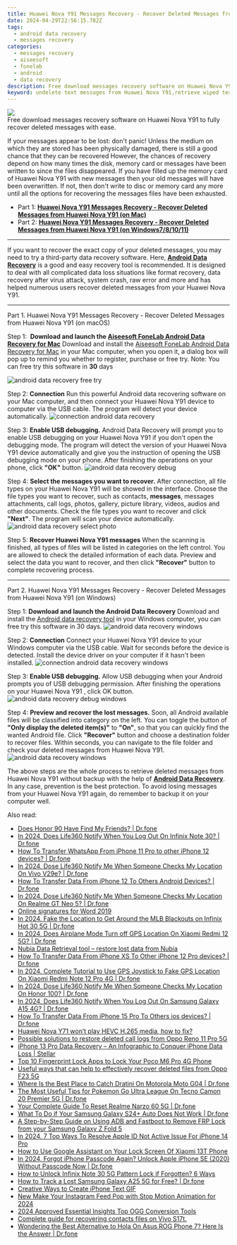 ```yaml
---
title: Huawei Nova Y91 Messages Recovery - Recover Deleted Messages from Huawei Nova Y91
date: 2024-04-29T22:56:15.782Z
tags: 
  - android data recovery
  - messages recovery
categories: 
  - messages recovery
  - aiseesoft
  - fonelab
  - android
  - data recovery
description: Free download messages recovery software on Huawei Nova Y91 to fully recover deleted messages with ease.
keyword: undelete text messages from Huawei Nova Y91,retrieve wiped text messages Huawei Nova Y91,Huawei Nova Y91 messages retrieval,Recover deleted text messages,Unerase messages from Huawei Nova Y91,undelete messages from Huawei Nova Y91,recover deleted messages 2018 for Huawei Nova Y91,how to restore your files from Huawei Nova Y91,restore messages when deleted in Huawei Nova Y91,Huawei Nova Y91 messages disappeared,lost all messages in Huawei Nova Y91 again,extract data from water damaged phone Huawei Nova Y91
---
```


<img src="https://img0mobiles.techidaily.com/images/best-assets/devices/huawei/huawei-nova-y91/2.jpg" class="atpl-imgstyle"  />

<div class="atpl-content atpl-for-fonelab-android recover-messages">

<div class="atpl-post-description-part-1">
Free download messages recovery software on Huawei Nova Y91 to fully recover deleted messages with ease.
</div>




<div class="atpl-post-description-part-2">
<div class="tpl-content-sub-paragraph-normal">
  <p>
    If your messages appear to be lost: don't panic! Unless the medium on which they are stored has been physically damaged, there is still a good chance that they can be recovered However, the chances of recovery depend on how many times the disk, memory card or messages have been written to since the files disappeared. If you have filled up the memory card of Huawei Nova Y91 with new messages then your old messages will have been overwritten. If not, then don't write to disc or memory card any more until all the options for recovering the messages files have been exhausted.
  </p>
</div>
</div>

<ul>
  <li>Part 1: <strong><a href="#p1">Huawei Nova Y91 Messages Recovery - Recover Deleted Messages from Huawei Nova Y91 (on Mac)</a></strong></li>
  <li>Part 2: <strong><a href="#p2">Huawei Nova Y91 Messages Recovery - Recover Deleted Messages from Huawei Nova Y91 (on Windows7/8/10/11)</a></strong></li>
</ul>

<hr>
<div class="atpl-post-description-part-3">
<div class="tpl-content-sub-paragraph-normal">
  <p>
    If you want to recover the exact copy of your deleted messages, you may need to try a third-party data recovery software. Here, <a href="https://tools.techidaily.com/aiseesoft-android-data-recovery/" ><strong>Android Data Recovery</strong></a> is a good and easy recovery tool is recommended. It is designed to deal with all complicated data loss situations like format recovery, data recovery after virus attack, system crash, raw error and more and has helped numerous users recover deleted messages from your Huawei Nova Y91.
  </p>
</div>
</div>


<!-- Part 1 -->
<a id="p1" name="p1" ></a><hr>

<div>
  <span class="atpl-step-part-style">Part 1. Huawei Nova Y91 Messages Recovery - Recover Deleted Messages from Huawei Nova Y91 (on macOS)</span>
</div>  

<span class="atpl-stepstyle-a"><span>Step 1: </span></span> <strong>Download and launch the <a href="https://tools.techidaily.com/aiseesoft-android-data-recovery-for-mac/" >Aiseesoft FoneLab Android Data Recovery for Mac</a></strong>
Download and install the <a href="https://tools.techidaily.com/aiseesoft-android-data-recovery-for-mac/" >Aiseesoft FoneLab Android Data Recovery for Mac</a> in your Mac computer, when you open it, a dialog box will pop up to remind you whether to register, purchase or free try.
Note: You can free try this software in <strong>30</strong> days

<img src="https://tools.techidaily.com/images/apps/aiseesoft/android-data-recovery/mac-free-try.png" class="atpl-imgstyle" alt="android data recovery free try" />

<span class="atpl-stepstyle-a"><span>Step 2: </span></span> <strong>Connection</strong>
Run this powerful Android data recovering software on your Mac computer, and then connect your Huawei Nova Y91 device to computer via the USB cable. The program will detect your device automatically.
<img src="https://tools.techidaily.com/images/apps/aiseesoft/android-data-recovery/mac-connection-interface.jpg" class="atpl-imgstyle" alt="connection android data recovery" />

<span class="atpl-stepstyle-a"><span>Step 3: </span></span> <strong>Enable USB debugging.</strong>
Android Data Recovery will prompt you to enable USB debugging on your Huawei Nova Y91  if you don't open the debugging mode. The program will detect the version of your Huawei Nova Y91 device automatically and give you the instruction of opening the USB debugging mode on your phone. After finishing the operations on your phone, click <strong>"OK"</strong> button.
<img src="https://tools.techidaily.com/images/apps/aiseesoft/android-data-recovery/mac-android-usb-debug.jpg"  class="atpl-imgstyle" alt="android data recovery debug" />

<span class="atpl-stepstyle-a"><span>Step 4: </span></span> <strong>Select the messages you want to recover.</strong>
After connection, all file types on your Huawei Nova Y91 will be showed in the interface. Choose the file types you want to recover, such as contacts, <strong>messages</strong>, messages attachments, call logs, photos, gallery, picture library, videos, audios and other documents. Check the file types you want to recover and click  <b>"Next"</b>. The program will scan your device automatically.
<img src="https://tools.techidaily.com/images/apps/aiseesoft/android-data-recovery/mac-choose-type-messages.jpg" class="atpl-imgstyle" alt="android data recovery select photo" />

<span class="atpl-stepstyle-a"><span>Step 5: </span></span> <strong>Recover Huawei Nova Y91 messages</strong>
When the scanning is finished, all types of files will be listed in categories on the left control. You are allowed to check the detailed information of each data. Preview and select the data you want to recover, and then click <b>"Recover"</b> button to complete recovering process.

<a id="p2" name="p2"></a><hr>

<div class="atpl-step-part-style">Part 2. Huawei Nova Y91 Messages Recovery - Recover Deleted Messages from Huawei Nova Y91 (on Windows)</div>

<span class="atpl-stepstyle-a"><span>Step 1: </span></span> <strong>Download and launch the Android Data Recovery</strong>
Download and install the <a href="https://tools.techidaily.com/aiseesoft-android-data-recovery-for-win/" >Android data recovery tool</a> in your Windows computer, you can free try this software in 30 days.
<img src="https://tools.techidaily.com/images/apps/aiseesoft/android-data-recovery/win-start-interface.png"  class="atpl-imgstyle" alt="android data recovery windows" />

<span class="atpl-stepstyle-a"><span>Step 2: </span></span> <strong>Connection</strong>
Connect your Huawei Nova Y91 device to your Windows computer via the USB cable. Wait for seconds before the device is detected. Install the device driver on your computer if it hasn't been installed.
<img src="https://tools.techidaily.com/images/apps/aiseesoft/android-data-recovery/win-connection-interface.png" class="atpl-imgstyle" alt="connection android data recovery windows" />

<span class="atpl-stepstyle-a"><span>Step 3: </span></span> <strong>Enable USB debugging.</strong>
Allow USB debugging when your Android prompts you of USB debugging permission. After finishing the operations on your Huawei Nova Y91 , click OK button.
<img src="https://tools.techidaily.com/images/apps/aiseesoft/android-data-recovery/win-android-usb-debug.png" class="atpl-imgstyle" alt="android data recovery debug windows" />

<span class="atpl-stepstyle-a"><span>Step 4: </span></span> <strong>Preview and recover the lost messages.</strong>
Soon, all Android available files will be classified into category on the left. You can toggle the button of <b>"Only display the deleted item(s)"</b> to <b>"On"</b>, so that you can quickly find the wanted Android file. Click <b>"Recover"</b> button and choose a destination folder to recover files. Within seconds, you can navigate to the file folder and check your deleted messages from Huawei Nova Y91.
<img src="https://tools.techidaily.com/images/apps/aiseesoft/android-data-recovery/win-recover-messages.jpg" class="atpl-imgstyle" alt="android data recovery windows" />

<div class="atpl-post-description-part-4">
<div class="tpl-content-sub-paragraph-normal">
    <p>
        The above steps are the whole process to retrieve deleted messages from Huawei Nova Y91 without backup with the help of <a href="https://tools.techidaily.com/aiseesoft-android-data-recovery/" ><strong>Android Data Recovery</strong></a>. In any case, prevention is the best protection. To avoid losing messages from your Huawei Nova Y91 again, do remember to backup it on your computer well.
    </p>
</div>
</div>

<ins class="adsbygoogle"
     style="display:block"
     data-ad-client="ca-pub-7571918770474297"
     data-ad-slot="8358498916"
     data-ad-format="auto"
     data-full-width-responsive="true"></ins>



</div>
<ins class="adsbygoogle"
    style="display:block"
    data-ad-format="autorelaxed"
    data-ad-client="ca-pub-7571918770474297"
    data-ad-slot="1223367746"></ins>

<span class="atpl-alsoreadstyle">Also read:</span>
<div><ul>
<li><a href="https://review-topics.techidaily.com/does-honor-90-have-find-my-friends-drfone-by-drfone-virtual-android/"><u>Does Honor 90 Have Find My Friends? | Dr.fone</u></a></li>
<li><a href="https://review-topics.techidaily.com/in-2024-does-life360-notify-when-you-log-out-on-infinix-note-30-drfone-by-drfone-virtual-android/"><u>In 2024, Does Life360 Notify When You Log Out On Infinix Note 30? | Dr.fone</u></a></li>
<li><a href="https://review-topics.techidaily.com/how-to-transfer-whatsapp-from-iphone-11-pro-to-other-iphone-12-devices-drfone-by-drfone-transfer-whatsapp-from-ios-transfer-whatsapp-from-ios/"><u>How To Transfer WhatsApp From iPhone 11 Pro to other iPhone 12 devices? | Dr.fone</u></a></li>
<li><a href="https://review-topics.techidaily.com/in-2024-dose-life360-notify-me-when-someone-checks-my-location-on-vivo-v29e-drfone-by-drfone-virtual-android/"><u>In 2024, Dose Life360 Notify Me When Someone Checks My Location On Vivo V29e? | Dr.fone</u></a></li>
<li><a href="https://review-topics.techidaily.com/how-to-transfer-data-from-iphone-12-to-others-android-devices-drfone-by-drfone-transfer-data-from-ios-transfer-data-from-ios/"><u>How To Transfer Data From iPhone 12 To Others Android Devices? | Dr.fone</u></a></li>
<li><a href="https://review-topics.techidaily.com/in-2024-dose-life360-notify-me-when-someone-checks-my-location-on-realme-gt-neo-5-drfone-by-drfone-virtual-android/"><u>In 2024, Dose Life360 Notify Me When Someone Checks My Location On Realme GT Neo 5? | Dr.fone</u></a></li>
<li><a href="https://review-topics.techidaily.com/online-signatures-for-word-2019-by-ldigisigner-sign-a-word-sign-a-word/"><u>Online signatures for Word 2019</u></a></li>
<li><a href="https://review-topics.techidaily.com/in-2024-fake-the-location-to-get-around-the-mlb-blackouts-on-infinix-hot-30-5g-drfone-by-drfone-virtual-android/"><u>In 2024, Fake the Location to Get Around the MLB Blackouts on Infinix Hot 30 5G | Dr.fone</u></a></li>
<li><a href="https://review-topics.techidaily.com/in-2024-does-airplane-mode-turn-off-gps-location-on-xiaomi-redmi-12-5g-drfone-by-drfone-virtual-android/"><u>In 2024, Does Airplane Mode Turn off GPS Location On Xiaomi Redmi 12 5G? | Dr.fone</u></a></li>
<li><a href="https://review-topics.techidaily.com/nubia-data-retrieval-tool-restore-lost-data-from-nubia-by-fonelab-android-recover-data/"><u>Nubia Data Retrieval tool – restore lost data from Nubia</u></a></li>
<li><a href="https://review-topics.techidaily.com/how-to-transfer-data-from-iphone-xs-to-other-iphone-12-pro-devices-drfone-by-drfone-transfer-data-from-ios-transfer-data-from-ios/"><u>How To Transfer Data From iPhone XS To Other iPhone 12 Pro devices? | Dr.fone</u></a></li>
<li><a href="https://review-topics.techidaily.com/in-2024-complete-tutorial-to-use-gps-joystick-to-fake-gps-location-on-xiaomi-redmi-note-12-pro-4g-drfone-by-drfone-virtual-android/"><u>In 2024, Complete Tutorial to Use GPS Joystick to Fake GPS Location On Xiaomi Redmi Note 12 Pro 4G | Dr.fone</u></a></li>
<li><a href="https://review-topics.techidaily.com/in-2024-dose-life360-notify-me-when-someone-checks-my-location-on-honor-100-drfone-by-drfone-virtual-android/"><u>In 2024, Dose Life360 Notify Me When Someone Checks My Location On Honor 100? | Dr.fone</u></a></li>
<li><a href="https://review-topics.techidaily.com/in-2024-does-life360-notify-when-you-log-out-on-samsung-galaxy-a15-4g-drfone-by-drfone-virtual-android/"><u>In 2024, Does Life360 Notify When You Log Out On Samsung Galaxy A15 4G? | Dr.fone</u></a></li>
<li><a href="https://review-topics.techidaily.com/how-to-transfer-data-from-iphone-15-pro-to-others-ios-devices-drfone-by-drfone-transfer-data-from-ios-transfer-data-from-ios/"><u>How To Transfer Data From iPhone 15 Pro To Others ios devices? | Dr.fone</u></a></li>
<li><a href="https://review-topics.techidaily.com/huawei-nova-y71-won-t-play-hevc-h-265-media-how-to-fix-by-aiseesoft-video-converter-play-hevc-video-on-android/"><u>Huawei Nova Y71 won’t play HEVC H.265 media, how to fix? </u></a></li>
<li><a href="https://review-topics.techidaily.com/possible-solutions-to-restore-deleted-call-logs-from-oppo-reno-11-pro-5g-by-fonelab-android-recover-call-logs/"><u>Possible solutions to restore deleted call logs from Oppo Reno 11 Pro 5G</u></a></li>
<li><a href="https://review-topics.techidaily.com/iphone-13-pro-data-recovery-an-infographic-to-conquer-iphone-data-loss-stellar-by-stellar-data-recovery-ios-iphone-data-recovery/"><u>iPhone 13 Pro Data Recovery – An Infographic to Conquer iPhone Data Loss | Stellar</u></a></li>
<li><a href="https://easy-unlock-android.techidaily.com/top-10-fingerprint-lock-apps-to-lock-your-poco-m6-pro-4g-phone-by-drfone-android/"><u>Top 10 Fingerprint Lock Apps to Lock Your Poco M6 Pro 4G Phone</u></a></li>
<li><a href="https://techidaily.com/useful-ways-that-can-help-to-effectively-recover-deleted-files-from-oppo-f23-5g-by-fonelab-android-recover-data/"><u>Useful ways that can help to effectively recover deleted files from Oppo F23 5G</u></a></li>
<li><a href="https://android-pokemon-go.techidaily.com/where-is-the-best-place-to-catch-dratini-on-motorola-moto-g04-drfone-by-drfone-virtual-android/"><u>Where Is the Best Place to Catch Dratini On Motorola Moto G04 | Dr.fone</u></a></li>
<li><a href="https://android-pokemon-go.techidaily.com/the-most-useful-tips-for-pokemon-go-ultra-league-on-tecno-camon-20-premier-5g-drfone-by-drfone-virtual-android/"><u>The Most Useful Tips for Pokemon Go Ultra League On Tecno Camon 20 Premier 5G | Dr.fone</u></a></li>
<li><a href="https://techidaily.com/your-complete-guide-to-reset-realme-narzo-60-5g-drfone-by-drfone-reset-android-reset-android/"><u>Your Complete Guide To Reset Realme Narzo 60 5G | Dr.fone</u></a></li>
<li><a href="https://howto.techidaily.com/what-to-do-if-your-samsung-galaxy-s24plus-auto-does-not-work-drfone-by-drfone-fix-android-problems-fix-android-problems/"><u>What To Do if Your Samsung Galaxy S24+ Auto Does Not Work | Dr.fone</u></a></li>
<li><a href="https://android-frp.techidaily.com/a-step-by-step-guide-on-using-adb-and-fastboot-to-remove-frp-lock-from-your-samsung-galaxy-z-fold-5-by-drfone-android/"><u>A Step-by-Step Guide on Using ADB and Fastboot to Remove FRP Lock from your Samsung Galaxy Z Fold 5</u></a></li>
<li><a href="https://ios-unlock.techidaily.com/in-2024-7-top-ways-to-resolve-apple-id-not-active-issue-for-iphone-14-pro-by-drfone-ios/"><u>In 2024, 7 Top Ways To Resolve Apple ID Not Active Issue For iPhone 14 Pro</u></a></li>
<li><a href="https://unlock-android.techidaily.com/how-to-use-google-assistant-on-your-lock-screen-of-xiaomi-13t-phone-by-drfone-android/"><u>How to Use Google Assistant on Your Lock Screen Of Xiaomi 13T Phone</u></a></li>
<li><a href="https://iphone-unlock.techidaily.com/in-2024-forgot-iphone-passcode-again-unlock-apple-iphone-se-2020-without-passcode-now-drfone-by-drfone-ios/"><u>In 2024, Forgot iPhone Passcode Again? Unlock Apple iPhone SE (2020) Without Passcode Now | Dr.fone</u></a></li>
<li><a href="https://unlock-android.techidaily.com/how-to-unlock-infinix-note-30-5g-pattern-lock-if-forgotten-6-ways-by-drfone-android/"><u>How to Unlock Infinix Note 30 5G Pattern Lock if Forgotten? 6 Ways</u></a></li>
<li><a href="https://android-location-track.techidaily.com/how-to-track-a-lost-samsung-galaxy-a25-5g-for-free-drfone-by-drfone-virtual-android/"><u>How to Track a Lost Samsung Galaxy A25 5G for Free? | Dr.fone</u></a></li>
<li><a href="https://animation-videos.techidaily.com/creative-ways-to-create-iphone-text-gif/"><u>Creative Ways to Create iPhone Text GIF</u></a></li>
<li><a href="https://ai-video-apps.techidaily.com/new-make-your-instagram-feed-pop-with-stop-motion-animation-for-2024/"><u>New Make Your Instagram Feed Pop with Stop Motion Animation for 2024</u></a></li>
<li><a href="https://ai-vdieo-software.techidaily.com/2024-approved-essential-insights-top-ogg-conversion-tools/"><u>2024 Approved Essential Insights Top OGG Conversion Tools</u></a></li>
<li><a href="https://phone-solutions.techidaily.com/complete-guide-for-recovering-contacts-files-on-vivo-s17t-by-fonelab-android-recover-contacts/"><u>Complete guide for recovering contacts files on Vivo S17t.</u></a></li>
<li><a href="https://fake-location.techidaily.com/wondering-the-best-alternative-to-hola-on-asus-rog-phone-7-here-is-the-answer-drfone-by-drfone-virtual-android/"><u>Wondering the Best Alternative to Hola On Asus ROG Phone 7? Here Is the Answer | Dr.fone</u></a></li>
</ul></div>

